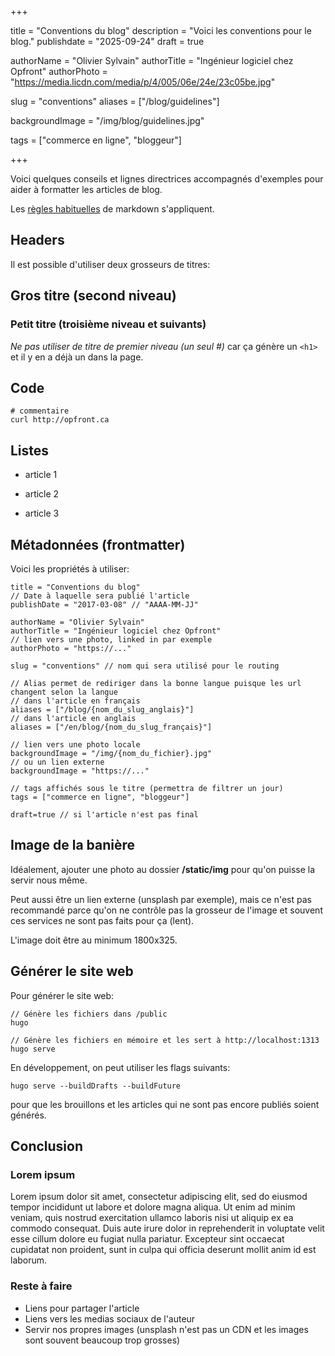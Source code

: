 +++

title = "Conventions du blog"
description = "Voici les conventions pour le blog."
publishdate = "2025-09-24"
draft = true

authorName = "Olivier Sylvain"
authorTitle = "Ingénieur logiciel chez Opfront"
authorPhoto = "https://media.licdn.com/media/p/4/005/06e/24e/23c05be.jpg"

slug = "conventions"
aliases = ["/blog/guidelines"]

backgroundImage = "/img/blog/guidelines.jpg"

tags = ["commerce en ligne", "bloggeur"]

+++

Voici quelques conseils et lignes directrices accompagnés d'exemples pour aider à formatter les articles de blog.

Les [règles habituelles](http://markdown-guide.readthedocs.io/en/latest/basics.html) de markdown s'appliquent.


## Headers

Il est possible d'utiliser deux grosseurs de titres:

## Gros titre (second niveau)
### Petit titre (troisième niveau et suivants)

*Ne pas utiliser de titre de premier niveau (un seul #)* car ça génère un ```<h1>``` et il y en a déjà un dans la page.

## Code

```
# commentaire
curl http://opfront.ca
```

## Listes
+ article 1
- article 2
* article 3

## Métadonnées (frontmatter)

Voici les propriétés à utiliser:
```
title = "Conventions du blog"
// Date à laquelle sera publié l'article
publishDate = "2017-03-08" // "AAAA-MM-JJ"

authorName = "Olivier Sylvain"
authorTitle = "Ingénieur logiciel chez Opfront"
// lien vers une photo, linked in par exemple
authorPhoto = "https://..."

slug = "conventions" // nom qui sera utilisé pour le routing

// Alias permet de rediriger dans la bonne langue puisque les url changent selon la langue
// dans l'article en français
aliases = ["/blog/{nom_du_slug_anglais}"]
// dans l'article en anglais
aliases = ["/en/blog/{nom_du_slug_français}"]

// lien vers une photo locale
backgroundImage = "/img/{nom_du_fichier}.jpg"
// ou un lien externe
backgroundImage = "https://..."

// tags affichés sous le titre (permettra de filtrer un jour)
tags = ["commerce en ligne", "bloggeur"]

draft=true // si l'article n'est pas final
```

## Image de la banière
Idéalement, ajouter une photo au dossier **/static/img** pour qu'on puisse la servir nous même.

Peut aussi être un lien externe (unsplash par exemple), mais ce n'est pas recommandé parce qu'on ne contrôle pas la grosseur de l'image et souvent ces services ne sont pas faits pour ça (lent).

L'image doit être au minimum 1800x325.

## Générer le site web
Pour générer le site web:

```
// Génère les fichiers dans /public
hugo

// Génère les fichiers en mémoire et les sert à http://localhost:1313
hugo serve
```
En développement, on peut utiliser les flags suivants:
```
hugo serve --buildDrafts --buildFuture
```
pour que les brouillons et les articles qui ne sont pas encore publiés soient générés.

## Conclusion

### Lorem ipsum

Lorem ipsum dolor sit amet, consectetur adipiscing elit, sed do eiusmod tempor incididunt ut labore et dolore magna aliqua. Ut enim ad minim veniam, quis nostrud exercitation ullamco laboris nisi ut aliquip ex ea commodo consequat. Duis aute irure dolor in reprehenderit in voluptate velit esse cillum dolore eu fugiat nulla pariatur. Excepteur sint occaecat cupidatat non proident, sunt in culpa qui officia deserunt mollit anim id est laborum.

### Reste à faire

* Liens pour partager l'article
* Liens vers les medias sociaux de l'auteur
* Servir nos propres images (unsplash n'est pas un CDN et les images sont souvent beaucoup trop grosses)
